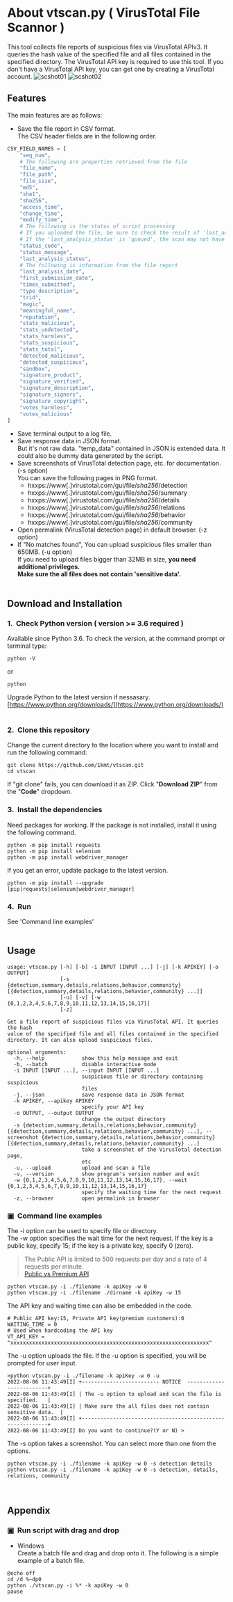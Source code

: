 # About vtscan&#46;py ( VirusTotal File Scannor )
This tool collects file reports of suspicious files via VirusTotal APIv3.
It queries the hash value of the specified file and all files contained in the specified directory.
The VirusTotal API key is required to use this tool.
If you don't have a VirusTotal API key, you can get one by creating a VirusTotal account.
![scshot01](https://user-images.githubusercontent.com/112264303/188291484-6dbbe091-ba31-4676-bd8d-da2e10f72e62.PNG)
![scshot02](https://user-images.githubusercontent.com/112264303/188294705-ffbfe45e-d323-43a0-984b-eb84ce23265b.PNG)
&nbsp;  
## Features
The main features are as follows:
- Save the file report in CSV format.  
The CSV header fields are in the following order.
```python
CSV_FIELD_NAMES = [
	"seq_num",
	# The following are properties retrieved from the file
	"file_name",
	"file_path",
	"file_size",
	"md5",
	"sha1",
	"sha256",
	"access_time",
	"change_time",
	"modify_time",
	# The following is the status of script processing
	# If you uploaded the file, be sure to check the result of 'last_analysis_status'
	# If the 'last_analysis_status' is 'queued', the scan may not have completed
	"status_code",
	"status_message",
	"last_analysis_status",
	# The following is information from the file report
	"last_analysis_date",
	"first_submission_date",
	"times_submitted",
	"type_description",
	"trid",
	"magic",
	"meaningful_name",
	"reputation",
	"stats_malicious",
	"stats_undetected",
	"stats_harmless",
	"stats_suspicious",
	"stats_total",
	"detected_malicious",
	"detected_suspicious",
	"sandbox",
	"signature_product",
	"signature_verified",
	"signature_description",
	"signature_signers",
	"signature_copyright",
	"votes_harmless",
	"votes_malicious"
]

```
- Save terminal output to a log file.
- Save response data in JSON format.  
But it's not raw data. "temp_data" contained in JSON is extended data.
It could also be dummy data generated by the script.
- Save screenshots of VirusTotal detection page, etc. for documentation. (-s option)  
You can save the following pages in PNG format.
  - hxxps://www[.]virustotal.com/gui/file/*sha256*/detection
  - hxxps://www[.]virustotal.com/gui/file/*sha256*/summary
  - hxxps://www[.]virustotal.com/gui/file/*sha256*/details
  - hxxps://www[.]virustotal.com/gui/file/*sha256*/relations
  - hxxps://www[.]virustotal.com/gui/file/*sha256*/behavior
  - hxxps://www[.]virustotal.com/gui/file/*sha256*/community
- Open permalink (VirusTotal detection page) in default browser. (-z option)
- If "No matches found", You can upload suspicious files smaller than 650MB. (-u option)  
If you need to upload files bigger than 32MB in size, **you need additional privileges.**  
**Make sure the all files does not contain 'sensitive data'.**
&nbsp;  
&nbsp;  
## Download and Installation
### 1.&nbsp;&nbsp;Check Python version ( version >= 3.6 required )
Available since Python 3.6.
To check the version, at the command prompt or terminal type:
```
python -V
```
or
```
python
```
Upgrade Python to the latest version if nessasary.  
[https://www.python.org/downloads/](https://www.python.org/downloads/)
&nbsp;  
### 2.&nbsp;&nbsp;Clone this repository
Change the current directory to the location where you want to install and run the following command:
```
git clone https://github.com/1kmt/vtscan.git
cd vtscan
``` 
If "git clone" fails, you can download it as ZIP.
Click "**Download ZIP**" from the "**Code**" dropdown.
&nbsp;  
### 3.&nbsp;&nbsp;Install the dependencies
Need packages for working.
If the package is not installed, install it using the following command.
```
python -m pip install requests
python -m pip install selenium
python -m pip install webdriver_manager
```
If you get an error, update package to the latest version.
```
python -m pip install --upgrade [pip|requests|selenium|webdriver_manager]
``` 
### 4.&nbsp;&nbsp;Run
See 'Command line examples'
&nbsp;  
&nbsp;  
## Usage
```
usage: vtscan.py [-h] [-b] -i INPUT [INPUT ...] [-j] [-k APIKEY] [-o OUTPUT]
                 [-s {detection,summary,details,relations,behavior,community} [{detection,summary,details,relations,behavior,community} ...]]
                 [-u] [-v] [-w {0,1,2,3,4,5,6,7,8,9,10,11,12,13,14,15,16,17}]
                 [-z]

Get a file report of suspicious files via VirusTotal API. It queries the hash
value of the specified file and all files contained in the specified
directory. It can also upload suspicious files.

optional arguments:
  -h, --help            show this help message and exit
  -b, --batch           disable interactive mode
  -i INPUT [INPUT ...], --input INPUT [INPUT ...]
                        suspicious file or directory containing suspicious
                        files
  -j, --json            save response data in JSON format
  -k APIKEY, --apikey APIKEY
                        specify your API key
  -o OUTPUT, --output OUTPUT
                        change the output directory
  -s {detection,summary,details,relations,behavior,community} [{detection,summary,details,relations,behavior,community} ...], --screenshot {detection,summary,details,relations,behavior,community} [{detection,summary,details,relations,behavior,community} ...]
                        take a screenshot of the VirusTotal detection page,
                        etc
  -u, --upload          upload and scan a file
  -v, --version         show program's version number and exit
  -w {0,1,2,3,4,5,6,7,8,9,10,11,12,13,14,15,16,17}, --wait {0,1,2,3,4,5,6,7,8,9,10,11,12,13,14,15,16,17}
                        specify the waiting time for the next request
  -z, --browser         open permalink in browser
```
### &#9635;&nbsp;&nbsp;Command line examples
The -i option can be used to specify file or directory.  
The -w option specifies the wait time for the next request.
If the key is a public key, specify 15; if the key is a private key, specify 0 (zero).
>The Public API is limited to 500 requests per day and a rate of 4 requests per minute.  
>[Public vs Premium API](https://developers.virustotal.com/v2.0/reference/public-vs-private-api)
```
python vtscan.py -i ./filename -k apiKey -w 0
python vtscan.py -i ./filename ./dirname -k apiKey -w 15
```
The API key and waiting time can also be embedded in the code.
```
# Public API key:15, Private API key(premium customers):0
WAITING_TIME = 0
# Used when hardcoding the API key
VT_API_KEY = "xxxxxxxxxxxxxxxxxxxxxxxxxxxxxxxxxxxxxxxxxxxxxxxxxxxxxxxxxxxxxxxx"
```
The -u option uploads the file.
If the -u option is specified, you will be prompted for user input.
```
>python vtscan.py -i ./filename -k apiKey -w 0 -u
2022-08-06 11:43:49[I] +------------------------- NOTICE  -------------------------+
2022-08-06 11:43:49[I] | The -u option to upload and scan the file is specified.   |
2022-08-06 11:43:49[I] | Make sure the all files does not contain sensitive data.  |
2022-08-06 11:43:49[I] +-----------------------------------------------------------+
2022-08-06 11:43:49[I] Do you want to continue?(Y or N) >
```
The -s option takes a screenshot.
You can select more than one from the options.
```
python vtscan.py -i ./filename -k apiKey -w 0 -s detection details
python vtscan.py -i ./filename -k apiKey -w 0 -s detection, details, relations, community
```
&nbsp;  
## Appendix
### &#9635;&nbsp;&nbsp;Run script with drag and drop
- Windows  
Create a batch file and drag and drop onto it.
The following is a simple example of a batch file.
```
@echo off
cd /d %~dp0
python ./vtscan.py -i %* -k apiKey -w 0
pause
```
